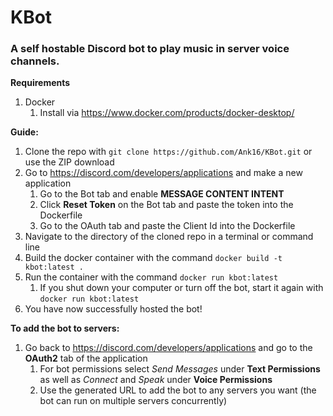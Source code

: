 # KBot
### A self hostable Discord bot to play music in server voice channels.

**Requirements**
1. Docker
    1. Install via https://www.docker.com/products/docker-desktop/

**Guide:**
1. Clone the repo with ```git clone https://github.com/Ank16/KBot.git``` or use the ZIP download
1. Go to https://discord.com/developers/applications and make a new application
    1. Go to the Bot tab and enable **MESSAGE CONTENT INTENT**
    1. Click **Reset Token** on the Bot tab and paste the token into the Dockerfile
    1. Go to the OAuth tab and paste the Client Id into the Dockerfile
1. Navigate to the directory of the cloned repo in a terminal or command line
1. Build the docker container with the command ```docker build -t kbot:latest .```
1. Run the container with the command ```docker run kbot:latest```
    1. If you shut down your computer or turn off the bot, start it again with ```docker run kbot:latest```
1. You have now successfully hosted the bot!

**To add the bot to servers:**
1. Go back to https://discord.com/developers/applications and go to the **OAuth2** tab of the application
    1. For bot permissions select *Send Messages* under **Text Permissions** as well as *Connect* and *Speak* under **Voice Permissions**
    1. Use the generated URL to add the bot to any servers you want (the bot can run on multiple servers concurrently)
